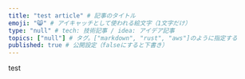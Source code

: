 ```yaml
---
title: "test article" # 記事のタイトル
emoji: "😸" # アイキャッチとして使われる絵文字（1文字だけ）
type: "null" # tech: 技術記事 / idea: アイデア記事
topics: ["null"] # タグ。["markdown", "rust", "aws"]のように指定する
published: true # 公開設定（falseにすると下書き）
---
```


test